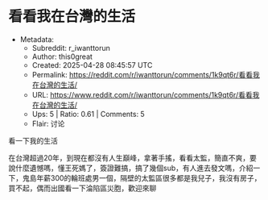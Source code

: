 # 看看我在台灣的生活

- Metadata:
  - Subreddit: r_iwanttorun
  - Author: this0great
  - Created: 2025-04-28 08:45:57 UTC
  - Permalink: https://reddit.com/r/iwanttorun/comments/1k9qt6r/看看我在台灣的生活/
  - URL: https://www.reddit.com/r/iwanttorun/comments/1k9qt6r/看看我在台灣的生活/
  - Ups: 5 | Ratio: 0.61 | Comments: 5
  - Flair: 讨论


看一下我的生活

在台灣超過20年，到現在都沒有人生巔峰，拿著手搖，看看太監，簡直不爽，要說什麼遺憾嗎，懂王死媽了，簽證難搞，搞了幾個sub，有人進去發文嗎，介紹一下，鬼島年薪300的輪班處男一個，隔壁的太監區很多都是我兒子，我沒有房子，買不起，偶而出國看一下淪陷區災胞，歡迎來聊

